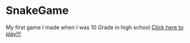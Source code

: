 # SnakeGame

My first game I made when I was 10 Grade in high school 
[Click here to play!!!](https://engichang1467.github.io/SnakeGame/homepage.html)
